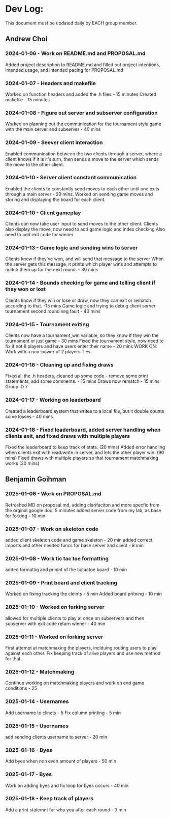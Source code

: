 # Dev Log:

This document must be updated daily by EACH group member.

## Andrew Choi

### 2024-01-06 - Work on README.md and PROPOSAL.md
Added project description to README.md and filled out project intentions, intended usage, and intended pacing for PROPOSAL.md

### 2024-01-07 - Headers and makefile
Worked on function headers and added the .h files - 15 minutes
Created makefile - 15 minutes

### 2024-01-08 - Figure out server and subserver configuration
Worked on planning out the communication for the tournament style game with the main server and subserver - 40 mins

### 2024-01-09 - Seever client interaction
Enabled communication between the two clients through a server, where a client knows if it is it's turn, then sends a move to the server which sends the move to the other client.

### 2024-01-10 - Server client constant communication
Enabled the clients to constantly send moves to each other until one exits through a main server - 20 mins.
Worked on sending game moves and storing and displaying the board for each client.

### 2024-01-10 - Client gameplay
Clients can now take user input to send moves to the other client.
Clients also display the move, now need to add game logic and index checking
Also need to add exit code for winner

### 2024-01-13 - Game logic and sending wins to server
Clients know if they've won, and will send that message to the server
When the server gets this message, it prints which player wins and attempts to match them up for the next round. - 30 mins

### 2024-01-14 - Bounds checking for game and telling client if they won or lost
Clients know if they win or lose or draw, now they can exit or rematch according to that. -15 mins
Game logic and trying to debug client server tournament second round seg fault - 40 mins

### 2024-01-15 - Tournament exiting
Clients now have a tournament_win variable, so they know if they win the tournament or just game - 30 mins
Fixed the tournament style, now need to fix if not 8 players and have users enter their name - 20 mins
WORK ON:
Work with a non-power of 2 players
Ties

### 2024-01-16 - Cleaning up and fixing draws
Fixed all the .h headers, cleaned up some code - remove some print statements, add some comments. - 15 mins
Draws now rematch - 15 mins
Group ID 7

### 2024-01-17 - Working on leaderboard
Created a leaderboard system that writes to a local file, but it double counts some losses - 40 mins.

### 2024-01-18 - Fixed leaderboard, added server handling when clients exit, and fixed draws with multiple players
Fixed the leaderboard to keep track of stats. (20 mins)
Added error handling when clients exit with read/write in server, and lets the other player win. (90 mins)
Fixed draws with multiple players so that tournament matchmaking works (30 mins)
## Benjamin Goihman

### 2025-01-06 - Work on PROPOSAL.md
Refreshed MD on proposal.md, adding clarifaciton and more specfic from the orginal google doc. 5 minutes
added server code from my lab, as base for forking - 10 min

### 2025-01-07 - Work on skeleton code
added client skeleton code and game skeleton - 20 min
added correct imports and other needed funcs for base server and client - 8 min

### 2025-01-08 - Work tic tac toe formatting
added formattig and prinint of the tictactoe board - 10 min

### 2025-01-09 - Print board and client tracking
Worked on fixing tracking the cleints - 5 min
Added board pritning - 10 min

### 2025-01-10 - Worked on forking server
allowed for multiple clients to play at once on subservers and then subserver with exit code return winner  - 40 min

### 2025-01-11 - Worked on forking server
First attempt at matchmaking the players, inclduing routing users to play against each other.
Fix keeping track of alive players and use new method for that.

### 2025-01-12 - Matchmaking
Continue working on matchmaking players and work on end game conditions - 25

### 2025-01-14 - Usernames
Add username to clinets - 5
Fix column printing - 5 min

### 2025-01-15 - Usernames
add sending clients username to server - 20 min

### 2025-01-16 - Byes
Add byes when non even amount of players - 50 min

### 2025-01-17 - Byes
Work on adding byes and fix loop for byes occurs - 40 min

### 2025-01-18 - Keep track of players
Add a print statemnt for who you after each round - 3 min


